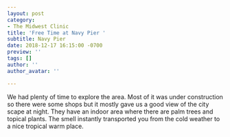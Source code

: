 ```yaml
---
layout: post
category:
- The Midwest Clinic
title: 'Free Time at Navy Pier '
subtitle: Navy Pier
date: 2018-12-17 16:15:00 -0700
preview: ''
tags: []
author: ''
author_avatar: ''

---
```

We had plenty of time to explore the area. Most of it was under construction so there were some shops but it mostly gave us a good view of the city scape at night. They have an indoor area where there are palm trees and topical plants. The smell instantly transported you from the cold weather to a nice tropical warm place.